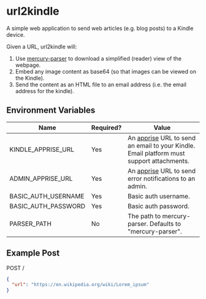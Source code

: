 # url2kindle

A simple web application to send web articles (e.g. blog posts) to a Kindle device.

Given a URL, url2kindle will:

1. Use [mercury-parser](https://github.com/postlight/mercury-parser) to download a simplified (reader) view of the webpage.
2. Embed any image content as base64 (so that images can be viewed on the Kindle).
3. Send the content as an HTML file to an email address (i.e. the email address for the kindle).

## Environment Variables

| Name                | Required? | Value                                                                                    |
| ------------------- | --------- | ---------------------------------------------------------------------------------------- |
| KINDLE_APPRISE_URL  | Yes       | An [apprise](https://pypi.org/project/apprise/) URL to send an email to your Kindle. Email platform must support attachments. |
| ADMIN_APPRISE_URL   | Yes       | An [apprise](https://pypi.org/project/apprise/) URL to send error notifications to an admin.                                  |
| BASIC_AUTH_USERNAME | Yes       | Basic auth username.                                                                     |
| BASIC_AUTH_PASSWORD | Yes       | Basic auth password.                                                                     |
| PARSER_PATH         | No        | The path to mercury-parser. Defaults to "mercury-parser".                                |

## Example Post

POST /

```json
{
  "url": "https://en.wikipedia.org/wiki/Lorem_ipsum"
}
```
